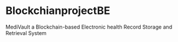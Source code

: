 # BlockchianprojectBE
MediVault  a Blockchain-based Electronic health Record Storage and Retrieval System
